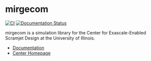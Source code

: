 # mirgecom

[![CI](https://github.com/illinois-ceesd/mirgecom/workflows/CI/badge.svg)](https://github.com/illinois-ceesd/mirgecom/actions?query=workflow%3ACI+branch%3Amaster)
[![Documentation Status](https://readthedocs.org/projects/mirgecom/badge/?version=latest)](https://mirgecom.readthedocs.io/en/latest/?badge=latest)

mirgecom is a simulation library for the
Center for Exascale-Enabled Scramjet Design at the University
of Illinois.

- [Documentation](https://mirgecom.readthedocs.io/en/latest/)
- [Center Homepage](https://ceesd.ncsa.illinois.edu)

